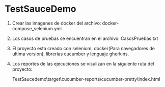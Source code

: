 # TestSauceDemo
1. Crear las imagenes de docker del archivo: docker-compose_selenium.yml
2. Los casos de pruebas se encuentran en el archivo: CasosPruebas.txt
3. El proyecto esta creado con selenium, docker(Para navegadores de ultima version), librerias cucumber y lenguaje gherkins.
4. Los reportes de las ejecuciones se visulizan en la siguiente ruta del proyecto:
      
      TestSaucedemo\target\cucumber-reports\cucumber-pretty\index.html
